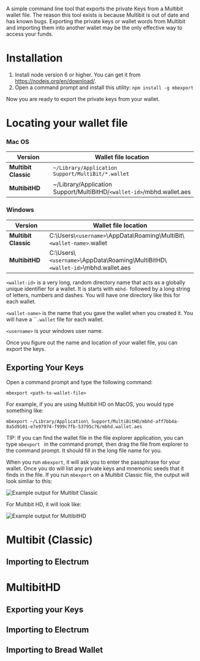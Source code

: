 A simple command line tool that exports the private Keys from a Multibit
wallet file. The reason this tool exists is because Multibit is out of
date and has known bugs. Exporting the private keys or wallet words from
Multibit and importing them into another wallet may be the only
effective way to access your funds.

Installation
============
1. Install node version 6 or higher. You can get it from
   https://nodejs.org/en/download/.
2. Open a command prompt and install this utility:
   ```npm install -g mbexport```

Now you are ready to export the private keys from your wallet.


Locating your wallet file
=========================

### Mac OS

| Version | Wallet file location |
|---|---|
| **Multibit Classic** | `~/Library/Application Support/MultiBit/*.wallet` |
| **MultibitHD** | ~/Library/Application Support/MultiBitHD/`<wallet-id>`/mbhd.wallet.aes |

### Windows

| Version | Wallet file location |
|---|---|
| **Multibit Classic** | C:\Users\\`<username>`\AppData\Roaming\MultiBit\\`<wallet-name>`.wallet |
| **MultibitHD** | C:\Users\\`<username>`\AppData\Roaming\MultiBitHD\\`<wallet-id>`\mbhd.wallet.aes |


`<wallet-id>` is a very long, random directory name that acts as a
globally unique identifier for a wallet. It is starts with `mbhd-`
followed by a long string of letters, numbers and dashes. You will have
one directory like this for each wallet.

`<wallet-name>` is the name that you gave the wallet when you created
it. You will have a ``<wallet-name>`.wallet` file for each wallet.

`<username>` is your windows user name.

Once you figure out the name and location of your wallet file, you can
export the keys.

Exporting Your Keys
-------------------
Open a command prompt and type the following command:

```mbexport <path-to-wallet-file>```

For example, if you are using Multibit HD on MacOS, you would type
something like:

```mbexport ~/Library/Application\ Support/MultiBitHD/mbhd-aff7bb4a-8a5d9101-e7e97974-f999c7fb-53795c76/mbhd.wallet.aes```

TIP: If you can find the wallet file in the file explorer application,
you can type ```mbexport ``` in the command prompt, then drag the file
from explorer to the command prompt. It should fill in the long file
name for you.

When you run ```mbexport```, it will ask you to enter the passphrase
for your wallet. Once you do will list any private keys and mnemonic
seeds that it finds in the file. If you run ```mbexport``` on a
Multibit Classic file, the output will look simliar to this:

![Example output for Multibit Classic](readme-assets/classic-output.png?raw=true)

For Multibit HD, it will look like:

![Example output for MultibitHD](readme-assets/hd-output.png?raw=true)


Multibit (Classic)
==================

Importing to Electrum
---------------------


MultibitHD
==========

Exporting your Keys
-------------------

Importing to Electrum
---------------------

Importing to Bread Wallet
-------------------------


